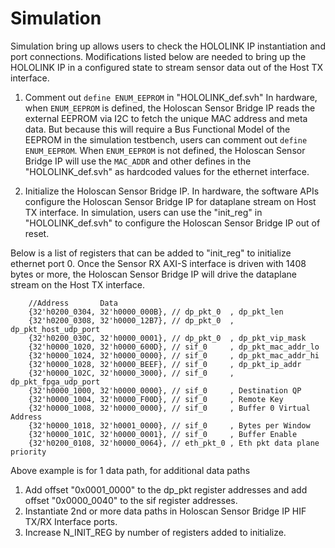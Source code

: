 # Simulation

Simulation bring up allows users to check the HOLOLINK IP instantiation and port
connections. Modifications listed below are needed to bring up the HOLOLINK IP in a
configured state to stream sensor data out of the Host TX interface.

1. Comment out `define ENUM_EEPROM` in "HOLOLINK_def.svh" In hardware, when
   `ENUM_EEPROM` is defined, the Holoscan Sensor Bridge IP reads the external EEPROM via
   I2C to fetch the unique MAC address and meta data. But because this will require a
   Bus Functional Model of the EEPROM in the simulation testbench, users can comment out
   `define ENUM_EEPROM`. When `ENUM_EEPROM` is not defined, the Holoscan Sensor Bridge
   IP will use the `MAC_ADDR` and other defines in the "HOLOLINK_def.svh" as hardcoded
   values for the ethernet interface.

1. Initialize the Holoscan Sensor Bridge IP. In hardware, the software APIs configure
   the Holoscan Sensor Bridge IP for dataplane stream on Host TX interface. In
   simulation, users can use the "init_reg" in "HOLOLINK_def.svh" to configure the
   Holoscan Sensor Bridge IP out of reset.

Below is a list of registers that can be added to "init_reg" to initialize ethernet port
0\. Once the Sensor RX AXI-S interface is driven with 1408 bytes or more, the Holoscan
Sensor Bridge IP will drive the dataplane stream on the Host TX interface.

```
    //Address       Data
    {32'h0200_0304, 32'h0000_000B}, // dp_pkt_0  , dp_pkt_len
    {32'h0200_0308, 32'h0000_12B7}, // dp_pkt_0  , dp_pkt_host_udp_port
    {32'h0200_030C, 32'h0000_0001}, // dp_pkt_0  , dp_pkt_vip_mask
    {32'h0000_1020, 32'h0000_600D}, // sif_0     , dp_pkt_mac_addr_lo
    {32'h0000_1024, 32'h0000_0000}, // sif_0     , dp_pkt_mac_addr_hi
    {32'h0000_1028, 32'h0000_BEEF}, // sif_0     , dp_pkt_ip_addr
    {32'h0000_102C, 32'h0000_3000}, // sif_0     , dp_pkt_fpga_udp_port
    {32'h0000_1000, 32'h0000_0000}, // sif_0     , Destination QP
    {32'h0000_1004, 32'h0000_F00D}, // sif_0     , Remote Key
    {32'h0000_1008, 32'h0000_0000}, // sif_0     , Buffer 0 Virtual Address
    {32'h0000_1018, 32'h0001_0000}, // sif_0     , Bytes per Window
    {32'h0000_101C, 32'h0000_0001}, // sif_0     , Buffer Enable
    {32'h0200_0108, 32'h0000_0064}, // eth_pkt_0 , Eth pkt data plane priority
```

Above example is for 1 data path, for additional data paths

1. Add offset "0x0001_0000" to the dp_pkt register addresses and add offset
   "0x0000_0040" to the sif register addresses.
1. Instantiate 2nd or more data paths in Holoscan Sensor Bridge IP HIF TX/RX Interface
   ports.
1. Increase N_INIT_REG by number of registers added to initialize.
